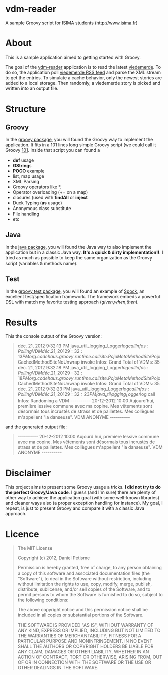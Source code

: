 vdm-reader
==========

A sample Groovy script for ISIMA students (http://www.isima.fr)

# About
This is a sample application aimed to getting started with Groovy.

The goal of the [vdm-reader](https://github.com/danielpetisme/vdm-reader/) application is to read the latest [viedemerde](http://www.viedemerde.fr/). To do so,
the application poll [viedemerde RSS feed](http://feeds.uri.lv/viedemerde) and parse the XML stream to get the entries. To simulate a cache behavior, only the newest
stories are added to a local storage.
Then randomly, a viedemerde story is picked and written into an output file.

# Structure
## Groovy
In the [groovy package](https://github.com/danielpetisme/vdm-reader/tree/master/src/main/groovy/fr/isima/devweb/vdmreader/groovy), you will found the Groovy way to implement the
application. It fits in a 101 lines long simple Groovy script (we could call it Groovy [101](http://en.wikipedia.org/wiki/101_(term)).
Inside that script you can found a
* **def** usage
* **GString**s
* **POGO** example
* list, map usage
* XML Parsing
* Groovy operators like *.
* Operator overloading (+= on a map)
* closures (used with **findAll** or **inject**
* Duck Typing (**as** usage)
* Anonymous class substitute
* File handling
* etc

## Java
In the [java package](https://github.com/danielpetisme/vdm-reader/tree/master/src/main/java/fr/isima/devweb/vdmreader/java), you will found the Java way to also implement the application
but in a classic Java way. **It's a quick & dirty implementation!!**. I tried as much as possible to keep the same organization as the Groovy script (variables & methods name).

## Test
In the [groovy test package](https://github.com/danielpetisme/vdm-reader/tree/master/src/test/groovy/fr/isima/devweb/vdmreader/groovy/test), you will found an example of [Spock](http://code.google.com/p/spock/), an excellent test/specification framework.
The framework embeds a powerful DSL with match my favorite testing approach (*given*,*when*,*then*).


# Results
This the console output of the Groovy version:
>déc. 21, 2012 9:32:13 PM java_util_logging_Logger$log call
> Infos: Polling VDM
> déc. 21, 2012 9:32:13 PM org.codehaus.groovy.runtime.callsite.PojoMetaMethodSite$PojoCachedMethodSiteNoUnwrap invoke
> Infos: Grand Total of VDMs: 35
> déc. 21, 2012 9:32:18 PM java_util_logging_Logger$log call
> Infos: Polling VDM
> déc. 21, 2012 9:32:18 PM org.codehaus.groovy.runtime.callsite.PojoMetaMethodSite$PojoCachedMethodSiteNoUnwrap invoke
> Infos: Grand Total of VDMs: 35
> déc. 21, 2012 9:32:23 PM java_util_logging_Logger$log call
> Infos: Polling VDM
> déc. 21, 2012 9:32:23 PM java_util_logging_Logger$log call
> Infos: Randoming a VDM
> \----------
>   20-12-2012 10:00
>   Aujourd'hui, première lessive commune avec ma copine. Mes vêtements sont désormais tous incrustés de strass et de paillettes. Mes collègues m'appellent "la danseuse". VDM
>           ANONYME
> \----------

and the generated output file:
> \----------
>   20-12-2012 10:00
>   Aujourd'hui, première lessive commune avec ma copine. Mes vêtements sont désormais tous incrustés de strass et de paillettes. Mes collègues m'appellent "la danseuse". VDM
>           ANONYME
> \----------

# Disclaimer
This project aims to present some Groovy usage a tricks. **I did not try to do the perfect Groovy/Java code**. I guess (and I'm sure) there are plenty of other way to achieve the application goal (with some well-known libraries)
and cleaner ways also (a proper exception handling for instance). My goal, I repeat, is just to present Groovy and compare it with a classic Java approach.

# Licence
>The MIT License
>
>Copyright (c) 2012, Daniel Petisme
>
> Permission is hereby granted, free of charge, to any person obtaining a copy
> of this software and associated documentation files (the "Software"), to deal
> in the Software without restriction, including without limitation the rights
> to use, copy, modify, merge, publish, distribute, sublicense, and/or sell
> copies of the Software, and to permit persons to whom the Software is
> furnished to do so, subject to the following conditions:
>
> The above copyright notice and this permission notice shall be included in
> all copies or substantial portions of the Software.
>
> THE SOFTWARE IS PROVIDED "AS IS", WITHOUT WARRANTY OF ANY KIND, EXPRESS OR
> IMPLIED, INCLUDING BUT NOT LIMITED TO THE WARRANTIES OF MERCHANTABILITY,
> FITNESS FOR A PARTICULAR PURPOSE AND NONINFRINGEMENT. IN NO EVENT SHALL THE
> AUTHORS OR COPYRIGHT HOLDERS BE LIABLE FOR ANY CLAIM, DAMAGES OR OTHER
> LIABILITY, WHETHER IN AN ACTION OF CONTRACT, TORT OR OTHERWISE, ARISING FROM,
> OUT OF OR IN CONNECTION WITH THE SOFTWARE OR THE USE OR OTHER DEALINGS IN
> THE SOFTWARE.
